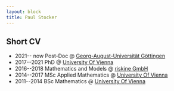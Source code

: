 ```yaml
---
layout: block
title: Paul Stocker
---
```


Short CV
------------
* 2021-- now Post-Doc  @  [Georg-August-Universität Göttingen](https://www.uni-goettingen.de/en/630954.html) 
* 2017--2021 PhD  @ [University Of Vienna](https://npde.tuwien.ac.at/) 
* 2016--2018 Mathematics and Models @ [riskine GmbH](https://riskine.com) 
* 2014--2017 MSc Applied Mathematics @ [University Of Vienna](https://mathematik.univie.ac.at/) 
* 2011--2014 BSc Mathematics @ [University Of Vienna](https://mathematik.univie.ac.at/) 

